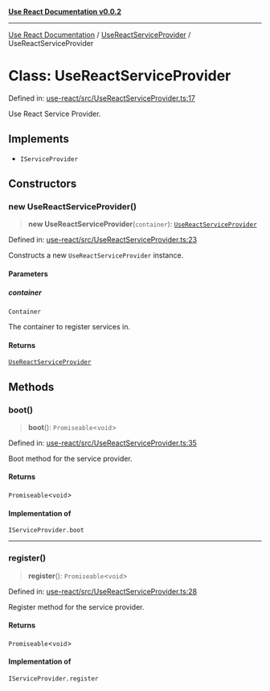 [**Use React Documentation v0.0.2**](../../README.md)

***

[Use React Documentation](../../modules.md) / [UseReactServiceProvider](../README.md) / UseReactServiceProvider

# Class: UseReactServiceProvider

Defined in: [use-react/src/UseReactServiceProvider.ts:17](https://github.com/stonemjs/use-react/blob/a85b32b76e105a7bc655ce084e0841ade8b0df8a/src/UseReactServiceProvider.ts#L17)

Use React Service Provider.

## Implements

- `IServiceProvider`

## Constructors

### new UseReactServiceProvider()

> **new UseReactServiceProvider**(`container`): [`UseReactServiceProvider`](UseReactServiceProvider.md)

Defined in: [use-react/src/UseReactServiceProvider.ts:23](https://github.com/stonemjs/use-react/blob/a85b32b76e105a7bc655ce084e0841ade8b0df8a/src/UseReactServiceProvider.ts#L23)

Constructs a new `UseReactServiceProvider` instance.

#### Parameters

##### container

`Container`

The container to register services in.

#### Returns

[`UseReactServiceProvider`](UseReactServiceProvider.md)

## Methods

### boot()

> **boot**(): `Promiseable`\<`void`\>

Defined in: [use-react/src/UseReactServiceProvider.ts:35](https://github.com/stonemjs/use-react/blob/a85b32b76e105a7bc655ce084e0841ade8b0df8a/src/UseReactServiceProvider.ts#L35)

Boot method for the service provider.

#### Returns

`Promiseable`\<`void`\>

#### Implementation of

`IServiceProvider.boot`

***

### register()

> **register**(): `Promiseable`\<`void`\>

Defined in: [use-react/src/UseReactServiceProvider.ts:28](https://github.com/stonemjs/use-react/blob/a85b32b76e105a7bc655ce084e0841ade8b0df8a/src/UseReactServiceProvider.ts#L28)

Register method for the service provider.

#### Returns

`Promiseable`\<`void`\>

#### Implementation of

`IServiceProvider.register`

